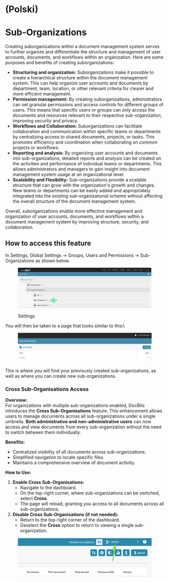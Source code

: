 
# (Polski)

# Sub-Organizations

Creating suborganizations within a document management system serves to further organize and differentiate the structure and management of user accounts, documents, and workflows within an organization. Here are some purposes and benefits of creating suborganizations:

* **Structuring and organization:** Suborganizations make it possible to create a hierarchical structure within the document management system. This can help organize user accounts and documents by department, team, location, or other relevant criteria for clearer and more efficient management.
* **Permission management:** By creating suborganizations, administrators can set granular permissions and access controls for different groups of users. This means that specific users or groups can only access the documents and resources relevant to their respective sub-organization, improving security and privacy.
* **Workflows and Collaboration:** Suborganizations can facilitate collaboration and communication within specific teams or departments by centralizing access to shared documents, projects, or tasks. This promotes efficiency and coordination when collaborating on common projects or workflows.
* **Reporting and analysis:** By organizing user accounts and documents into sub-organizations, detailed reports and analysis can be created on the activities and performance of individual teams or departments. This allows administrators and managers to gain insight into document management system usage at an organizational level.
* **Scalability and Flexibility:** Sub-organizations provide a scalable structure that can grow with the organization's growth and changes. New teams or departments can be easily added and appropriately integrated into the existing sub-organizational scheme without affecting the overall structure of the document management system.

Overall, suborganizations enable more effective management and organization of user accounts, documents, and workflows within a document management system by improving structure, security, and collaboration.

## How to access this feature

In Settings, Global Settings → Groups, Users and Permissions → Sub-Organizations as shown below.

<figure><img src="../../../../../.gitbook/assets/image (56).png" alt=""><figcaption><p>Settings</p></figcaption></figure>

You will then be taken to a page that looks similar to this:\\

<figure><img src="../../../../../.gitbook/assets/image (58).png" alt=""><figcaption></figcaption></figure>

This is where you will find your previously created sub-organizations, as well as where you can create new sub-organizations.



### Cross Sub-Organisations Access

**Overview:**\
For organizations with multiple sub-organizations enabled, DocBits introduces the **Cross Sub-Organisations** feature. This enhancement allows users to manage documents across all sub-organizations under a single umbrella. **Both administrative and non-administrative users** can now access and view documents from every sub-organization without the need to switch between them individually.

**Benefits:**

* Centralized visibility of all documents across sub-organizations.
* Simplified navigation to locate specific files.
* Maintains a comprehensive overview of document activity.

**How to Use:**

1. **Enable Cross Sub-Organisations:**
   * Navigate to the dashboard.
   * On the top-right corner, where sub-organizations can be switched, select **Cross**.
   * The page will reload, granting you access to all documents across all sub-organizations.
2. **Disable Cross Sub-Organisations (if not needed):**
   * Return to the top-right corner of the dashboard.
   * Deselect the **Cross** option to return to viewing a single sub-organization.

<figure><img src="../../../../../.gitbook/assets/image (5) (1) (2).png" alt=""><figcaption></figcaption></figure>

